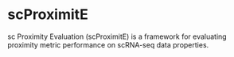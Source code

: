 # scProximitE
sc Proximity Evaluation (scProximitE) is a framework for evaluating proximity metric performance on scRNA-seq data properties.
